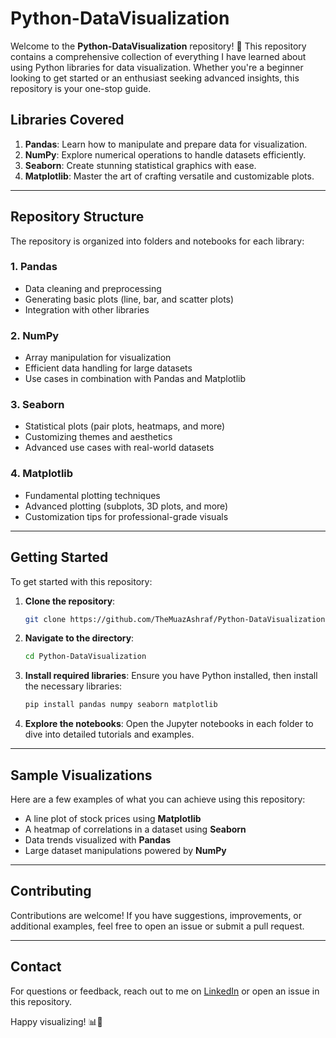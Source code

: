 # Python-DataVisualization

Welcome to the **Python-DataVisualization** repository! 🎉 This repository contains a comprehensive collection of everything I have learned about using Python libraries for data visualization. Whether you're a beginner looking to get started or an enthusiast seeking advanced insights, this repository is your one-stop guide.

## Libraries Covered

1. **Pandas**: Learn how to manipulate and prepare data for visualization.
2. **NumPy**: Explore numerical operations to handle datasets efficiently.
3. **Seaborn**: Create stunning statistical graphics with ease.
4. **Matplotlib**: Master the art of crafting versatile and customizable plots.

---

## Repository Structure

The repository is organized into folders and notebooks for each library:

### 1. **Pandas**
- Data cleaning and preprocessing
- Generating basic plots (line, bar, and scatter plots)
- Integration with other libraries

### 2. **NumPy**
- Array manipulation for visualization
- Efficient data handling for large datasets
- Use cases in combination with Pandas and Matplotlib

### 3. **Seaborn**
- Statistical plots (pair plots, heatmaps, and more)
- Customizing themes and aesthetics
- Advanced use cases with real-world datasets

### 4. **Matplotlib**
- Fundamental plotting techniques
- Advanced plotting (subplots, 3D plots, and more)
- Customization tips for professional-grade visuals

---

## Getting Started

To get started with this repository:

1. **Clone the repository**:
    ```bash
    git clone https://github.com/TheMuazAshraf/Python-DataVisualization.git
    ```

2. **Navigate to the directory**:
    ```bash
    cd Python-DataVisualization
    ```

3. **Install required libraries**:
    Ensure you have Python installed, then install the necessary libraries:
    ```bash
    pip install pandas numpy seaborn matplotlib
    ```

4. **Explore the notebooks**:
    Open the Jupyter notebooks in each folder to dive into detailed tutorials and examples.

---

## Sample Visualizations

Here are a few examples of what you can achieve using this repository:

- A line plot of stock prices using **Matplotlib**
- A heatmap of correlations in a dataset using **Seaborn**
- Data trends visualized with **Pandas**
- Large dataset manipulations powered by **NumPy**

---

## Contributing

Contributions are welcome! If you have suggestions, improvements, or additional examples, feel free to open an issue or submit a pull request.

---

## Contact

For questions or feedback, reach out to me on [LinkedIn](https://www.linkedin.com/in/TheMuazAshraf/) or open an issue in this repository.

Happy visualizing! 📊🎨
